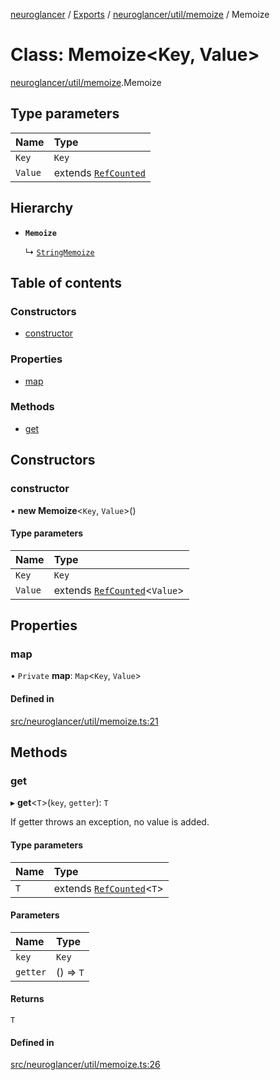 [neuroglancer](../README.md) / [Exports](../modules.md) / [neuroglancer/util/memoize](../modules/neuroglancer_util_memoize.md) / Memoize

# Class: Memoize<Key, Value\>

[neuroglancer/util/memoize](../modules/neuroglancer_util_memoize.md).Memoize

## Type parameters

| Name | Type |
| :------ | :------ |
| `Key` | `Key` |
| `Value` | extends [`RefCounted`](neuroglancer_util_disposable.RefCounted.md) |

## Hierarchy

- **`Memoize`**

  ↳ [`StringMemoize`](neuroglancer_util_memoize.StringMemoize.md)

## Table of contents

### Constructors

- [constructor](neuroglancer_util_memoize.Memoize.md#constructor)

### Properties

- [map](neuroglancer_util_memoize.Memoize.md#map)

### Methods

- [get](neuroglancer_util_memoize.Memoize.md#get)

## Constructors

### constructor

• **new Memoize**<`Key`, `Value`\>()

#### Type parameters

| Name | Type |
| :------ | :------ |
| `Key` | `Key` |
| `Value` | extends [`RefCounted`](neuroglancer_util_disposable.RefCounted.md)<`Value`\> |

## Properties

### map

• `Private` **map**: `Map`<`Key`, `Value`\>

#### Defined in

[src/neuroglancer/util/memoize.ts:21](https://github.com/ActiveBrainAtlas2/neuroglancer/blob/034b457d/src/neuroglancer/util/memoize.ts#L21)

## Methods

### get

▸ **get**<`T`\>(`key`, `getter`): `T`

If getter throws an exception, no value is added.

#### Type parameters

| Name | Type |
| :------ | :------ |
| `T` | extends [`RefCounted`](neuroglancer_util_disposable.RefCounted.md)<`T`\> |

#### Parameters

| Name | Type |
| :------ | :------ |
| `key` | `Key` |
| `getter` | () => `T` |

#### Returns

`T`

#### Defined in

[src/neuroglancer/util/memoize.ts:26](https://github.com/ActiveBrainAtlas2/neuroglancer/blob/034b457d/src/neuroglancer/util/memoize.ts#L26)
